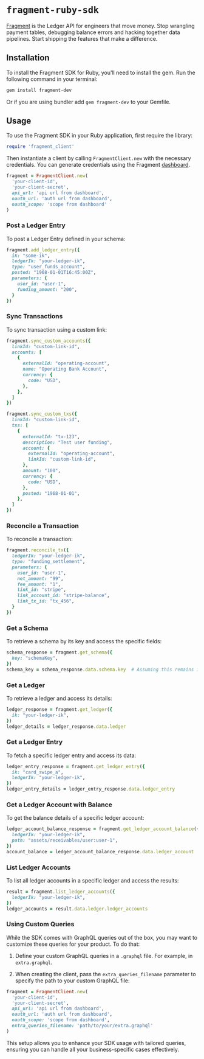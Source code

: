 # `fragment-ruby-sdk`

[Fragment](https://fragment.dev) is the Ledger API for engineers that move money. Stop wrangling payment tables, debugging balance errors and hacking together data pipelines. Start shipping the features that make a difference.

## Installation

To install the Fragment SDK for Ruby, you'll need to install the gem. Run the following command in your terminal:

```bash
gem install fragment-dev
```

Or if you are using bundler add `gem fragment-dev` to your Gemfile.

## Usage

To use the Fragment SDK in your Ruby application, first require the library:

```ruby
require 'fragment_client'
```

Then instantiate a client by calling `FragmentClient.new` with the necessary credentials. You can generate credentials using the Fragment [dashboard](https://dashboard.fragment.dev/go/s/api-clients).

```ruby
fragment = FragmentClient.new(
  'your-client-id',
  'your-client-secret',
  api_url: 'api url from dashboard',
  oauth_url: 'auth url from dashboard',
  oauth_scope: 'scope from dashboard'
)
```

### Post a Ledger Entry

To post a Ledger Entry defined in your schema:

```ruby
fragment.add_ledger_entry({
  ik: "some-ik",
  ledgerIk: "your-ledger-ik",
  type: "user_funds_account",
  posted: "1968-01-01T16:45:00Z",
  parameters: {
    user_id: "user-1",
    funding_amount: "200",
  }
})
```

### Sync Transactions

To sync transaction using a custom link:

```ruby
fragment.sync_custom_accounts({
  linkId: "custom-link-id",
  accounts: [
    {
      externalId: "operating-account",
      name: "Operating Bank Account",
      currency: {
        code: "USD",
      },
    },
  ]
})

fragment.sync_custom_txs({
  linkId: "custom-link-id",
  txs: [
    {
      externalId: "tx-123",
      description: "Test user funding",
      account: {
        externalId: "operating-account",
        linkId: "custom-link-id",
      },
      amount: "100",
      currency: {
        code: "USD",
      },
      posted: "1968-01-01",
    },
  ]
})
```

### Reconcile a Transaction

To reconcile a transaction:

```ruby
fragment.reconcile_tx({
  ledgerIk: "your-ledger-ik",
  type: "funding_settlement",
  parameters: {
    user_id: "user-1",
    net_amount: "99",
    fee_amount: "1",
    link_id: "stripe",
    link_account_id: "stripe-balance",
    link_tx_id: "tx_456",
  }
})
```

### Get a Schema

To retrieve a schema by its key and access the specific fields:

```ruby
schema_response = fragment.get_schema({
  key: "schemaKey",
})
schema_key = schema_response.data.schema.key  # Assuming this remains in camelCase if it's a direct API response attribute
```

### Get a Ledger

To retrieve a ledger and access its details:

```ruby
ledger_response = fragment.get_ledger({
  ik: "your-ledger-ik",
})
ledger_details = ledger_response.data.ledger
```

### Get a Ledger Entry

To fetch a specific ledger entry and access its data:

```ruby
ledger_entry_response = fragment.get_ledger_entry({
  ik: "card_swipe_a",
  ledgerIk: "your-ledger-ik",
})
ledger_entry_details = ledger_entry_response.data.ledger_entry
```

### Get a Ledger Account with Balance

To get the balance details of a specific ledger account:

```ruby
ledger_account_balance_response = fragment.get_ledger_account_balance({
  ledgerIk: "your-ledger-ik",
  path: "assets/receivables/user:user-1",
})
account_balance = ledger_account_balance_response.data.ledger_account
```

### List Ledger Accounts

To list all ledger accounts in a specific ledger and access the results:

```ruby
result = fragment.list_ledger_accounts({
  ledgerIk: "your-ledger-ik",
})
ledger_accounts = result.data.ledger.ledger_accounts
```


### Using Custom Queries

While the SDK comes with GraphQL queries out of the box, you may want to customize these queries for your product. To do that:

1. Define your custom GraphQL queries in a `.graphql` file. For example, in `extra.graphql`.

2. When creating the client, pass the `extra_queries_filename` parameter to specify the path to your custom GraphQL file:

```ruby
fragment = FragmentClient.new(
  'your-client-id',
  'your-client-secret',
  api_url: 'api url from dashboard',
  oauth_url: 'auth url from dashboard',
  oauth_scope: 'scope from dashboard',
  extra_queries_filename: 'path/to/your/extra.graphql'
)
```

This setup allows you to enhance your SDK usage with tailored queries, ensuring you can handle all your business-specific cases effectively.
